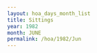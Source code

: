 ```yaml
---
layout: hoa_days_month_list
title: Sittings
year: 1982
month: JUNE
permalink: /hoa/1982/Jun
---
```

